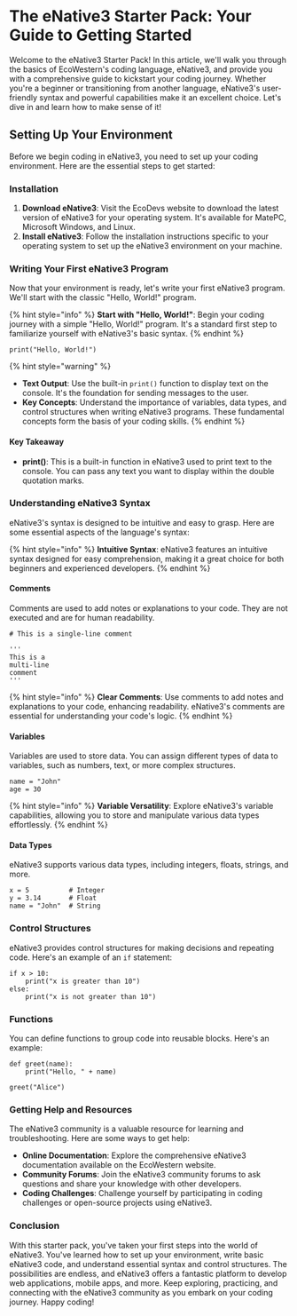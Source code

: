 # The eNative3 Starter Pack: Your Guide to Getting Started

Welcome to the eNative3 Starter Pack! In this article, we'll walk you through the basics of EcoWestern's coding language, eNative3, and provide you with a comprehensive guide to kickstart your coding journey. Whether you're a beginner or transitioning from another language, eNative3's user-friendly syntax and powerful capabilities make it an excellent choice. Let's dive in and learn how to make sense of it!

## Setting Up Your Environment

Before we begin coding in eNative3, you need to set up your coding environment. Here are the essential steps to get started:

### Installation

1. **Download eNative3**: Visit the EcoDevs website to download the latest version of eNative3 for your operating system. It's available for MatePC, Microsoft Windows, and Linux.
2. **Install eNative3**: Follow the installation instructions specific to your operating system to set up the eNative3 environment on your machine.

### Writing Your First eNative3 Program

Now that your environment is ready, let's write your first eNative3 program. We'll start with the classic "Hello, World!" program.



{% hint style="info" %}
**Start with "Hello, World!"**: Begin your coding journey with a simple "Hello, World!" program. It's a standard first step to familiarize yourself with eNative3's basic syntax.
{% endhint %}

```eNative3
print("Hello, World!")
```

{% hint style="warning" %}
* **Text Output**: Use the built-in `print()` function to display text on the console. It's the foundation for sending messages to the user.
* **Key Concepts**: Understand the importance of variables, data types, and control structures when writing eNative3 programs. These fundamental concepts form the basis of your coding skills.
{% endhint %}

#### Key Takeaway

* **print()**: This is a built-in function in eNative3 used to print text to the console. You can pass any text you want to display within the double quotation marks.

### Understanding eNative3 Syntax

eNative3's syntax is designed to be intuitive and easy to grasp. Here are some essential aspects of the language's syntax:

{% hint style="info" %}
**Intuitive Syntax**: eNative3 features an intuitive syntax designed for easy comprehension, making it a great choice for both beginners and experienced developers.
{% endhint %}

#### Comments

Comments are used to add notes or explanations to your code. They are not executed and are for human readability.

```eNative3
# This is a single-line comment

'''
This is a
multi-line
comment
'''
```

{% hint style="info" %}
**Clear Comments**: Use comments to add notes and explanations to your code, enhancing readability. eNative3's comments are essential for understanding your code's logic.
{% endhint %}

#### Variables

Variables are used to store data. You can assign different types of data to variables, such as numbers, text, or more complex structures.

```eNative3
name = "John"
age = 30
```

{% hint style="info" %}
**Variable Versatility**: Explore eNative3's variable capabilities, allowing you to store and manipulate various data types effortlessly.
{% endhint %}

#### Data Types

eNative3 supports various data types, including integers, floats, strings, and more.

```eNative3
x = 5          # Integer
y = 3.14       # Float
name = "John"  # String
```

### Control Structures

eNative3 provides control structures for making decisions and repeating code. Here's an example of an `if` statement:

```eNative3
if x > 10:
    print("x is greater than 10")
else:
    print("x is not greater than 10")
```

### Functions

You can define functions to group code into reusable blocks. Here's an example:

```eNative3
def greet(name):
    print("Hello, " + name)

greet("Alice")
```

### Getting Help and Resources

The eNative3 community is a valuable resource for learning and troubleshooting. Here are some ways to get help:

* **Online Documentation**: Explore the comprehensive eNative3 documentation available on the EcoWestern website.
* **Community Forums**: Join the eNative3 community forums to ask questions and share your knowledge with other developers.
* **Coding Challenges**: Challenge yourself by participating in coding challenges or open-source projects using eNative3.

### Conclusion

With this starter pack, you've taken your first steps into the world of eNative3. You've learned how to set up your environment, write basic eNative3 code, and understand essential syntax and control structures. The possibilities are endless, and eNative3 offers a fantastic platform to develop web applications, mobile apps, and more. Keep exploring, practicing, and connecting with the eNative3 community as you embark on your coding journey. Happy coding!
